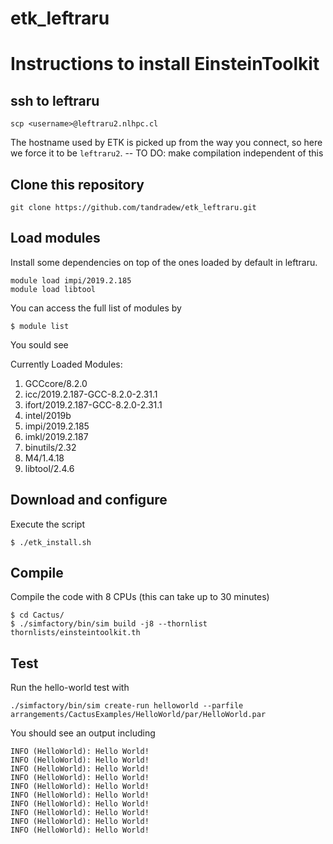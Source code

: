 # etk_leftraru


# Instructions to install EinsteinToolkit

## ssh to leftraru

```
scp <username>@leftraru2.nlhpc.cl
```

The hostname used by ETK is picked up from the way you connect, so here we force it 
to be `leftraru2`. -- TO DO: make compilation independent of this


##  Clone this repository
```
git clone https://github.com/tandradew/etk_leftraru.git
```

## Load modules

Install some dependencies on top of the ones loaded by default in leftraru.

```
module load impi/2019.2.185
module load libtool
```

You can access the full list of modules by 
```
$ module list 
```
You sould see

Currently Loaded Modules:
1) GCCcore/8.2.0
2) icc/2019.2.187-GCC-8.2.0-2.31.1                      
3) ifort/2019.2.187-GCC-8.2.0-2.31.1   
4) intel/2019b    
5) impi/2019.2.185   
6) imkl/2019.2.187  
7) binutils/2.32   
8) M4/1.4.18
9) libtool/2.4.6
  
## Download and configure
Execute the script 
```
$ ./etk_install.sh
```

## Compile
Compile the code with 8 CPUs (this can take up to 30 minutes)
```
$ cd Cactus/
$ ./simfactory/bin/sim build -j8 --thornlist thornlists/einsteintoolkit.th
```

## Test

Run the hello-world test with 

```
./simfactory/bin/sim create-run helloworld --parfile arrangements/CactusExamples/HelloWorld/par/HelloWorld.par
```

You should see an output including

```
INFO (HelloWorld): Hello World!
INFO (HelloWorld): Hello World!
INFO (HelloWorld): Hello World!
INFO (HelloWorld): Hello World!
INFO (HelloWorld): Hello World!
INFO (HelloWorld): Hello World!
INFO (HelloWorld): Hello World!
INFO (HelloWorld): Hello World!
INFO (HelloWorld): Hello World!
INFO (HelloWorld): Hello World!
```